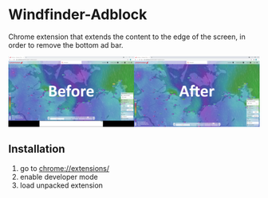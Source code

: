 # Windfinder-Adblock
Chrome extension that extends the content to the edge of the screen, in order to remove the bottom ad bar.

<img src="img.png" alt="img" width="1000px" />

## Installation

1. go to [chrome://extensions/](chrome://extensions/)
2. enable developer mode
3. load unpacked extension
